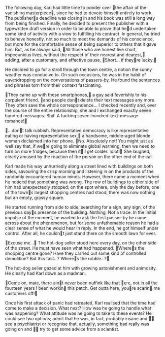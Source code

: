 The following day, Karl had little time to ponder over the affair of the vanishing masterpiece, since he had to devote himself entirely to work. The publishers deadline was closing in and his book was still a long way from being finished. Finally, he decided to present the publisher with a typewritten draft version in order to be able to prove that hed undertaken some kind of activity with a view to fulfilling his contract. In general, he tried to behave honestly, not so much to meet the demands of his conscience, but more for the comfortable sense of being superior to others that it gave him. But, as he always said, All those who are honest live short, impecunious lives, without the respect of their nearest and dearest, adding, after a customary, and effective pause, Short... if theyre lucky.

He decided to go for a stroll through the town centre, a notion the sunny weather was conducive to. On such occasions, he was in the habit of eavesdropping on the conversations of passers-by. He found the sentences and phrases torn from their context fascinating.

They came up with these smartphones, a guy said feverishly to his corpulent friend, and people dont delete their text messages any more. They often save the whole correspondence... I checked recently and, over the course of the entire relationship, she and I exchanged exactly seven hundred messages. Shit\! A fucking seven-hundred-text-message romance\!

...dont talk rubbish. Representative democracy is like representative eating or having representative sex, a handsome, middle-aged blonde woman declaimed into her phone. No. Absolutely not\! You might just as well say that, if were going to eliminate global warming, then we need to turn on more fridges, because then itll get colder. Idiot\! She laughed, clearly amused by the reaction of the person on the other end of the call.

Karl made his way unhurriedly along a street lined with buildings on both sides, savouring the crisp morning and listening in on the products of the randomly encountered human minds. However, there came a moment when he noticed that something was wrong. The row of buildings to either side of him had unexpectedly stopped; on the spot where, only the day before, one of the towns largest shopping centres had stood, there was now nothing but an empty, grassy square.

He started running from side to side, searching for a sign, any sign, of the previous days presence of the building. Nothing. Not a trace. In the initial impulse of the moment, he wanted to ask the first passer-by he came across about the phenomenon, but for some unfathomable reason he had a clear sense of what he would hear in reply. In the end, he got himself under control. After all, he couldnt just stand there on the smooth lawn for ever.

Excuse me... The hot-dog seller stood here every day, on the other side of the street. He must have seen what had happened. Wheres the shopping centre gone? Have they carried out some kind of controlled demolition? But this fast...? Wheres the rubble...?

The hot-dog seller gazed at him with growing astonishment and animosity. He clearly had Karl down as a madman.

Come on, mate, there aint never been nuffink like that ere, not in all the fourteen years I been workin this patch. Get outta here, youre scarin me customers off\!

Once his first attack of panic had retreated, Karl realised that the time had come to make a decision. What next? How was he going to handle what was happening? What attitude was he going to take to these events? He could see two options; admit that he was, in fact, probably insane and  see a psychiatrist or recognise that, actually, something bad really was going on and  try to get some advice from a scientist.